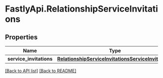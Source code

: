# FastlyApi.RelationshipServiceInvitations

## Properties

Name | Type | Description | Notes
------------ | ------------- | ------------- | -------------
**service_invitations** | [**RelationshipServiceInvitationsServiceInvitations**](RelationshipServiceInvitationsServiceInvitations.md) |  | [optional] 



[[Back to API list]](../../README.md#endpoints) [[Back to README]](../../README.md)
